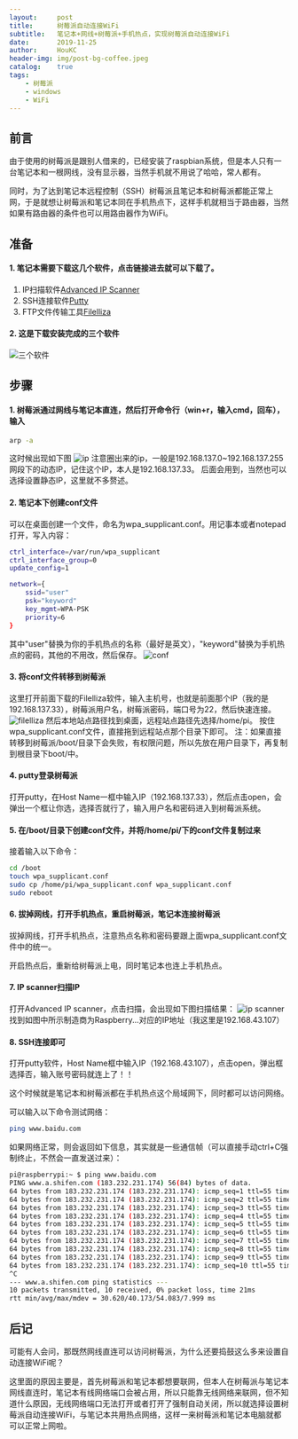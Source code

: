 ```yaml
---
layout:     post
title:      树莓派自动连接WiFi
subtitle:   笔记本+网线+树莓派+手机热点，实现树莓派自动连接WiFi
date:       2019-11-25
author:     HouKC
header-img: img/post-bg-coffee.jpeg
catalog:    true
tags:
    - 树莓派
    - windows
    - WiFi
---
```


## 前言
由于使用的树莓派是跟别人借来的，已经安装了raspbian系统，但是本人只有一台笔记本和一根网线，没有显示器，当然手机就不用说了哈哈，常人都有。

同时，为了达到笔记本远程控制（SSH）树莓派且笔记本和树莓派都能正常上网，于是就想让树莓派和笔记本同在手机热点下，这样手机就相当于路由器，当然如果有路由器的条件也可以用路由器作为WiFi。

## 准备
#### 1. 笔记本需要下载这几个软件，点击链接进去就可以下载了。
1. IP扫描软件[Advanced IP Scanner](https://advanced-ip-scanner.en.softonic.com/)
2. SSH连接软件[Putty](https://www.putty.org/)
3. FTP文件传输工具[Filelliza](https://filezilla-project.org/)

#### 2. 这是下载安装完成的三个软件
 ![三个软件](https://raw.githubusercontent.com/HouKC/houkc.github.io/master/img/piWifi-3software.jpg)

## 步骤
#### 1. 树莓派通过网线与笔记本直连，然后打开命令行（win+r，输入cmd，回车），输入
```sh
arp -a
```
这时候出现如下图
 ![ip](https://raw.githubusercontent.com/HouKC/houkc.github.io/master/img/piWifi-ip.JPG)
注意圈出来的ip，一般是192.168.137.0~192.168.137.255网段下的动态IP，记住这个IP，本人是192.168.137.33。
后面会用到，当然也可以选择设置静态IP，这里就不多赘述。

#### 2. 笔记本下创建conf文件
可以在桌面创建一个文件，命名为wpa_supplicant.conf。用记事本或者notepad打开，写入内容：
```sh
ctrl_interface=/var/run/wpa_supplicant
ctrl_interface_group=0
update_config=1

network={
	ssid="user"
	psk="keyword"
	key_mgmt=WPA-PSK
	priority=6
}
```
其中"user"替换为你的手机热点的名称（最好是英文），"keyword"替换为手机热点的密码，其他的不用改，然后保存。
 ![conf](https://raw.githubusercontent.com/HouKC/houkc.github.io/master/img/piWifi-conf.JPG)
#### 3. 将conf文件转移到树莓派
这里打开前面下载的Filelliza软件，输入主机号，也就是前面那个IP（我的是192.168.137.33），树莓派用户名，树莓派密码，端口号为22，然后快速连接。
 ![filelliza](https://raw.githubusercontent.com/HouKC/houkc.github.io/master/img/piWifi-filelliza.JPG)
然后本地站点路径找到桌面，远程站点路径先选择/home/pi。
按住wpa_supplicant.conf文件，直接拖到远程站点那个目录下即可。
注：如果直接转移到树莓派/boot/目录下会失败，有权限问题，所以先放在用户目录下，再复制到根目录下boot/中。

#### 4. putty登录树莓派
打开putty，在Host Name一框中输入IP（192.168.137.33），然后点击open，会弹出一个框让你选，选择否就行了，输入用户名和密码进入到树莓派系统。

#### 5. 在/boot/目录下创建conf文件，并将/home/pi/下的conf文件复制过来
接着输入以下命令：
```sh
cd /boot
touch wpa_supplicant.conf
sudo cp /home/pi/wpa_supplicant.conf wpa_supplicant.conf
sudo reboot
```
#### 6. 拔掉网线，打开手机热点，重启树莓派，笔记本连接树莓派
拔掉网线，打开手机热点，注意热点名称和密码要跟上面wpa_supplicant.conf文件中的统一。

开启热点后，重新给树莓派上电，同时笔记本也连上手机热点。
#### 7. IP scanner扫描IP
打开Advanced IP scanner，点击扫描，会出现如下图扫描结果：
 ![ip scanner](https://raw.githubusercontent.com/HouKC/houkc.github.io/master/img/piWifi-scanner.jpg)
找到如图中所示制造商为Raspberry...对应的IP地址（我这里是192.168.43.107）
#### 8. SSH连接即可
打开putty软件，Host Name框中输入IP（192.168.43.107），点击open，弹出框选择否，输入账号密码就连上了！！

这个时候就是笔记本和树莓派都在手机热点这个局域网下，同时都可以访问网络。

可以输入以下命令测试网络：
```sh
ping www.baidu.com
```
如果网络正常，则会返回如下信息，其实就是一些通信帧（可以直接手动ctrl+C强制终止，不然会一直发送过来）：
```sh
pi@raspberrypi:~ $ ping www.baidu.com
PING www.a.shifen.com (183.232.231.174) 56(84) bytes of data.
64 bytes from 183.232.231.174 (183.232.231.174): icmp_seq=1 ttl=55 time=38.4 ms
64 bytes from 183.232.231.174 (183.232.231.174): icmp_seq=2 ttl=55 time=38.4 ms
64 bytes from 183.232.231.174 (183.232.231.174): icmp_seq=3 ttl=55 time=35.10 ms
64 bytes from 183.232.231.174 (183.232.231.174): icmp_seq=4 ttl=55 time=35.7 ms
64 bytes from 183.232.231.174 (183.232.231.174): icmp_seq=5 ttl=55 time=33.1 ms
64 bytes from 183.232.231.174 (183.232.231.174): icmp_seq=6 ttl=55 time=34.1 ms
64 bytes from 183.232.231.174 (183.232.231.174): icmp_seq=7 ttl=55 time=30.6 ms
64 bytes from 183.232.231.174 (183.232.231.174): icmp_seq=8 ttl=55 time=54.1 ms
64 bytes from 183.232.231.174 (183.232.231.174): icmp_seq=9 ttl=55 time=49.8 ms
64 bytes from 183.232.231.174 (183.232.231.174): icmp_seq=10 ttl=55 time=51.6 ms
^C
--- www.a.shifen.com ping statistics ---
10 packets transmitted, 10 received, 0% packet loss, time 21ms
rtt min/avg/max/mdev = 30.620/40.173/54.083/7.999 ms
```


## 后记
可能有人会问，那既然网线直连可以访问树莓派，为什么还要捣鼓这么多来设置自动连接WiFi呢？

这里面的原因主要是，首先树莓派和笔记本都想要联网，但本人在树莓派与笔记本网线直连时，笔记本有线网络端口会被占用，所以只能靠无线网络来联网，但不知道什么原因，无线网络端口无法打开或者打开了强制自动关闭，所以就选择设置树莓派自动连接WiFi，与笔记本共用热点网络，这样一来树莓派和笔记本电脑就都可以正常上网啦。